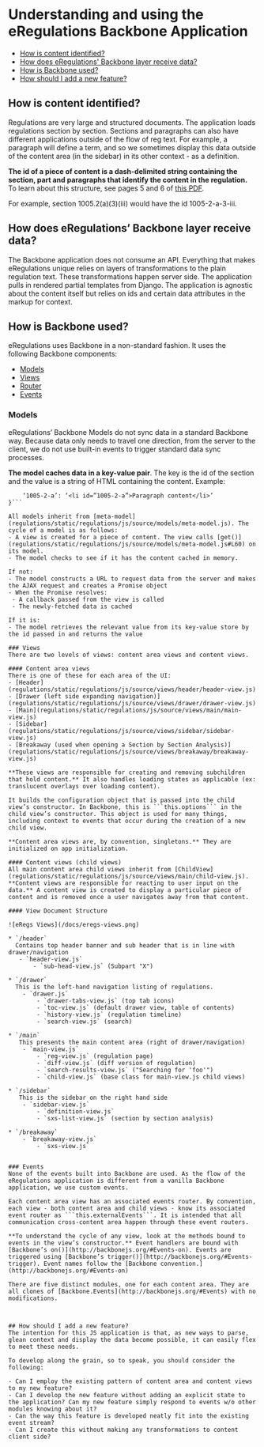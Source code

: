 # Understanding and using the eRegulations Backbone Application

- [How is content identified?](#how-is-content-identified)
- [How does eRegulations' Backbone layer receive data?](#how-does-eregulations-backbone-layer-receive-data)
- [How is Backbone used?](#how-is-backbone-used)
- [How should I add a new feature?](#how-should-i-add-a-new-feature)

## How is content identified?
Regulations are very large and structured documents. The application loads regulations section by section. Sections and paragraphs can also have different applications outside of the flow of reg text. For example, a paragraph will define a term, and so we sometimes display this data outside of the content area (in the sidebar) in its other context - as a definition.

**The id of a piece of content is a dash-delimited string containing the section, part and paragraphs that identify the content in the regulation.** To learn about this structure, see pages 5 and 6 of [this PDF](http://www.archives.gov/federal-register/tutorial/tutorial_060.pdf).

For example, section 1005.2(a)(3)(iii) would have the id 1005-2-a-3-iii.

## How does eRegulations’ Backbone layer receive data?
The Backbone application does not consume an API. Everything that makes eRegulations unique relies on layers of transformations to the plain regulation text. These transformations happen server side. The application pulls in rendered partial templates from Django. The application is agnostic about the content itself but relies on ids and certain data attributes in the markup for context.

## How is Backbone used?
eRegulations uses Backbone in a non-standard fashion. It uses the following Backbone components:
- [Models](http://backbonejs.org/#Model)
- [Views](http://backbonejs.org/#View)
- [Router](http://backbonejs.org/#Router)
- [Events](http://backbonejs.org/#Events)

### Models
eRegulations’ Backbone Models do not sync data in a standard Backbone way. Because data only needs to travel one direction, from the server to the client, we do not use built-in events to trigger standard data sync processes.

**The model caches data in a key-value pair**. The key is the id of the section and the value is a string of HTML containing the content. Example:

```{
    ‘1005-2-a’: ‘<li id=”1005-2-a”>Paragraph content</li>’
}```

All models inherit from [meta-model](regulations/static/regulations/js/source/models/meta-model.js). The cycle of a model is as follows:
- A view is created for a piece of content. The view calls [get()](regulations/static/regulations/js/source/models/meta-model.js#L60) on its model.
- The model checks to see if it has the content cached in memory.

If not:
- The model constructs a URL to request data from the server and makes the AJAX request and creates a Promise object
- When the Promise resolves:
 - A callback passed from the view is called
 - The newly-fetched data is cached

If it is:
- The model retrieves the relevant value from its key-value store by the id passed in and returns the value

### Views
There are two levels of views: content area views and content views.

#### Content area views
There is one of these for each area of the UI:
- [Header](regulations/static/regulations/js/source/views/header/header-view.js)
- [Drawer (left side expanding navigation)](regulations/static/regulations/js/source/views/drawer/drawer-view.js)
- [Main](regulations/static/regulations/js/source/views/main/main-view.js)
- [Sidebar](regulations/static/regulations/js/source/views/sidebar/sidebar-view.js)
- [Breakaway (used when opening a Section by Section Analysis)](regulations/static/regulations/js/source/views/breakaway/breakaway-view.js)

**These views are responsible for creating and removing subchildren that hold content.** It also handles loading states as applicable (ex: translucent overlays over loading content).

It builds the configuration object that is passed into the child view’s constructor. In Backbone, this is ```this.options``` in the child view’s constructor. This object is used for many things, including context to events that occur during the creation of a new child view.

**Content area views are, by convention, singletons.** They are initialized on app initialization.

#### Content views (child views)
All main content area child views inherit from [ChildView](regulations/static/regulations/js/source/views/main/child-view.js). **Content views are responsible for reacting to user input on the data.** A content view is created to display a particular piece of content and is removed once a user navigates away from that content.

#### View Document Structure

![eRegs Views](/docs/eregs-views.png)

* `/header`
  Contains top header banner and sub header that is in line with drawer/navigation
   - `header-view.js`
       - `sub-head-view.js` (Subpart "X")

* `/drawer`
  This is the left-hand navigation listing of regulations.
    - `drawer.js`
        - `drawer-tabs-view.js` (top tab icons)
        - `toc-view.js` (default drawer view, table of contents)
        - `history-view.js` (regulation timeline)
        - `search-view.js` (search)

* `/main`
   This presents the main content area (right of drawer/navigation)
    - `main-view.js`
        - `reg-view.js` (regulation page)
        - `diff-view.js` (diff version of regulation)
        - `search-results-view.js` ("Searching for 'foo'")
        - `child-view.js` (base class for main-view.js child views)

* `/sidebar`
   This is the sidebar on the right hand side
    - `sidebar-view.js`
        - `definition-view.js`
        - `sxs-list-view.js` (section by section analysis)

* `/breakaway`
    - `breakaway-view.js`
        - `sxs-view.js`


### Events
None of the events built into Backbone are used. As the flow of the eRegulations application is different from a vanilla Backbone application, we use custom events.

Each content area view has an associated events router. By convention, each view - both content area and child views - know its associated event router as ```this.externalEvents```. It is intended that all communication cross-content area happen through these event routers.

**To understand the cycle of any view, look at the methods bound to events in the view’s constructor.** Event handlers are bound with [Backbone’s on()](http://backbonejs.org/#Events-on). Events are triggered using [Backbone’s trigger()](http://backbonejs.org/#Events-trigger). Event names follow the [Backbone convention.](http://backbonejs.org/#Events-on)

There are five distinct modules, one for each content area. They are all clones of [Backbone.Events](http://backbonejs.org/#Events) with no modifications.



## How should I add a new feature?
The intention for this JS application is that, as new ways to parse, glean context and display the data become possible, it can easily flex to meet these needs.

To develop along the grain, so to speak, you should consider the following:

- Can I employ the existing pattern of content area and content views to my new feature?
- Can I develop the new feature without adding an explicit state to the application? Can my new feature simply respond to events w/o other modules knowing about it?
- Can the way this feature is developed neatly fit into the existing event stream?
- Can I create this without making any transformations to content client side?
